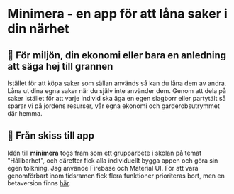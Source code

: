 # Minimera - en app för att låna saker i din närhet

## :seedling: För miljön, din ekonomi eller bara en anledning att säga hej till grannen

Istället för att köpa saker som sällan används så kan du låna dem av andra. Låna ut dina egna saker när du själv inte använder dem.
Genom att dela på saker istället för att varje individ ska äga en egen slagborr eller partytält så sparar vi på jordens resurser, vår egna ekonomi och garderobsutrymmet där hemma.

## :green_apple: Från skiss till app

Idén till **minimera** togs fram som ett grupparbete i skolan på temat "Hållbarhet", och därefter fick alla individuellt bygga appen och göra sin egen tolkning. Jag använde Firebase och Material UI. För att vara genomförbart inom tidsramen fick flera funktioner prioriteras bort, men en betaversion finns [här](https://gunkarlsson.github.io/minimera/).
